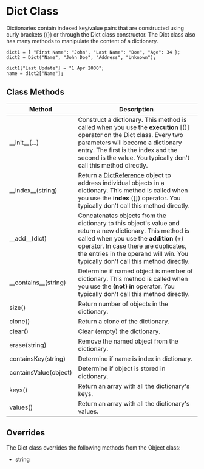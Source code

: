 # Dict Class

Dictionaries contain indexed key/value pairs that are constructed using
curly brackets ({}) or through the Dict class constructor. The Dict class
also has many methods to manipulate the content of a dictionary.

	dict1 = [ "First Name": "John", "Last Name": "Doe", "Age": 34 };
	dict2 = Dict("Name", "John Doe", "Address", "Unknown");

	dict1["Last Update"] = "1 Apr 2000";
	name = dict2["Name"];

Class Methods
-------------

| Method | Description |
| ------ | ----------- |
| \_\_init__(...) | Construct a dictionary. This method is called when you use the **execution** [()] operator on the Dict class. Every two parameters will become a dictionary entry. The first is the index and the second is the value. You typically don't call this method directly. |
| \_\_index__(string) | Return a [DictReference](DictReference.md) object to address individual objects in a dictionary. This method is called when you use the **index** ([]) operator. You typically don't call this method directly. |
| \_\_add__(dict) | Concatenates objects from the dictionary to this object's value and return a new dictionary. This method is called when you use the **addition** (+) operator. In case there are duplicates, the entries in the operand will win. You typically don't call this method directly. |
| \_\_contains__(string) | Determine if named object is member of dictionary. This method is called when you use the **(not) in** operator. You typically don't call this method directly. |
| size() | Return number of objects in the dictionary. |
| clone() | Return a clone of the dictionary. |
| clear() | Clear (empty) the dictionary. |
| erase(string) | Remove the named object from the dictionary. |
| containsKey(string) | Determine if name is index in dictionary. |
| containsValue(object) | Determine if object is stored in dictionary. |
| keys() | Return an array with all the dictionary's keys. |
| values() | Return an array with all the dictionary's values. |

Overrides
---------

The Dict class overrides the following methods from the Object class:

* string
